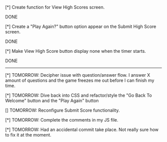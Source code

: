 [*] Create function for View High Scores screen.  
<!-- I want to have the Top 10 high scores listed on this screen rather than the Submit High Score screen. Make necessary changes to current JS functions as needed. --> DONE


[*] Create a "Play Again?" button option appear on the Submit High Score screen.
<!--  make a “Go Back” link/button available so that the user doesn’t have to go to the top and hit refresh every time to play again. --> DONE


[*] Make View High Score button display none when the timer starts. 
<!-- Have it reappear when the Submit High Score screen shows up. --> DONE

_________________________________________________

[*] TOMORROW: Decipher issue with question/answer flow. I answer X amount of questions and the game freezes me out before I can finish my time.
<!-- Examine and debug code as needed to correct this. It seems to only allow me to get to 900 points max. This should not be the case.  -->

[*] TOMORROW: Dive back into CSS and refactor/style the "Go Back To Welcome" button and the "Play Again" button
<!-- Mimic the styles of the other buttons and this should suffice. Simple is strategy. -->

[] TOMORROW: Reconfigure Submit Score functionality.
<!-- After further consideration, I don't want to see the highscores on the submit score page. I want to only see them after accessing them through clicking the View High Score button -->

[*] TOMORROW: Complete the comments in my JS file. 
<!-- Make it simple and succinct. -->

[*] TOMORROW: Had an accidental commit take place. Not really sure how to fix it at the moment. 
<!-- Make sure commit hasn't derailed my progress so far. -->
